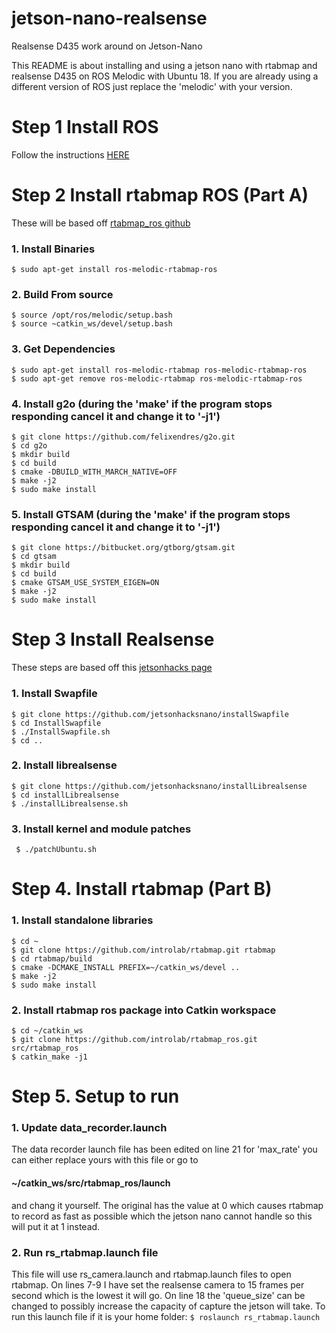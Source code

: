 # jetson-nano-realsense
Realsense D435 work around on Jetson-Nano

This README is about installing and using a jetson nano with rtabmap and realsense D435 on ROS Melodic with Ubuntu 18. If you are already using a different version of ROS just replace the 'melodic' with your version.

# Step 1 Install ROS
Follow the instructions [HERE](http://wiki.ros.org/melodic/Installation/Ubuntu)

# Step 2 Install rtabmap ROS (Part A)
These will be based off [rtabmap_ros github](https://github.com/introlab/rtabmap_ros)
  
  ### 1. Install Binaries
  ```$ sudo apt-get install ros-melodic-rtabmap-ros```
  
  ### 2. Build From source
  ```
  $ source /opt/ros/melodic/setup.bash
  $ source ~catkin_ws/devel/setup.bash
  ```
  
  ### 3. Get Dependencies
  ```
  $ sudo apt-get install ros-melodic-rtabmap ros-melodic-rtabmap-ros
  $ sudo apt-get remove ros-melodic-rtabmap ros-melodic-rtabmap-ros
  ```
  
  ### 4. Install g2o (during the 'make' if the program stops responding cancel it and change it to '-j1')
  ``` 
  $ git clone https://github.com/felixendres/g2o.git
  $ cd g2o
  $ mkdir build
  $ cd build
  $ cmake -DBUILD_WITH_MARCH_NATIVE=OFF
  $ make -j2
  $ sudo make install
  ```
  
  ### 5. Install GTSAM (during the 'make' if the program stops responding cancel it and change it to '-j1')
  ```
  $ git clone https://bitbucket.org/gtborg/gtsam.git
  $ cd gtsam
  $ mkdir build
  $ cd build
  $ cmake GTSAM_USE_SYSTEM_EIGEN=ON
  $ make -j2
  $ sudo make install
  ```
# Step 3 Install Realsense
These steps are based off this [jetsonhacks page](https://www.jetsonhacks.com/2019/05/16/jetson-nano-realsense-depth-camera/)

### 1. Install Swapfile
```
$ git clone https://github.com/jetsonhacksnano/installSwapfile
$ cd InstallSwapfile
$ ./InstallSwapfile.sh
$ cd ..
```

### 2. Install librealsense
```
$ git clone https://github.com/jetsonhacksnano/installLibrealsense
$ cd installLibrealsense
$ ./installLibrealsense.sh
```

### 3. Install kernel and module patches
``` $ ./patchUbuntu.sh```

# Step 4. Install rtabmap (Part B)

### 1. Install standalone libraries
```
$ cd ~
$ git clone https://github.com/introlab/rtabmap.git rtabmap
$ cd rtabmap/build
$ cmake -DCMAKE_INSTALL PREFIX=~/catkin_ws/devel ..
$ make -j2
$ sudo make install
```

### 2. Install rtabmap ros package into Catkin workspace
```
$ cd ~/catkin_ws
$ git clone https://github.com/introlab/rtabmap_ros.git src/rtabmap_ros
$ catkin_make -j1
```

# Step 5. Setup to run

### 1. Update data_recorder.launch
The data recorder launch file has been edited on line 21 for 'max_rate' you can either replace yours with this file or go to 
#### ~/catkin_ws/src/rtabmap_ros/launch
and chang it yourself. The original has the value at 0 which causes rtabmap to record as fast as possible which the jetson nano cannot handle so this will put it at 1 instead.

### 2. Run rs_rtabmap.launch file
This file will use rs_camera.launch and rtabmap.launch files to open rtabmap. On lines 7-9 I have set the realsense camera to 15 frames per second which is the lowest it will go. On line 18 the 'queue_size' can be changed to possibly increase the capacity of capture the jetson will take. To run this launch file if it is your home folder:
```$ roslaunch rs_rtabmap.launch```
